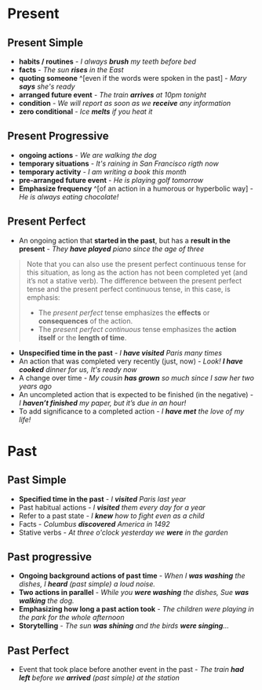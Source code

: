 
# Present 

## Present Simple 

- **habits / routines** - *I always **brush** my teeth before bed*
- **facts** - *The sun **rises** in the East*
- **quoting someone** ^[even if the words were spoken in the past] - *Mary **says** she's ready*
- **arranged future event** - *The train **arrives** at 10pm tonight*
- **condition** - *We will report as soon as we **receive** any information*
- **zero conditional** - *Ice **melts** if you heat it*

## Present Progressive

- **ongoing actions** - *We are walking the dog*
- **temporary situations** - *It's raining in San Francisco rigth now*
- **temporary activity** - *I am writing a book this month*
- **pre-arranged future event** - *He is playing golf tomorrow* 
- **Emphasize frequency** ^[of an action in a humorous or hyperbolic way] - *He is always eating chocolate!*

## Present Perfect 
- An ongoing action that **started in the past**, but has a **result in the present** - *They **have played** piano since the age of three*
  
>Note that you can also use the present perfect continuous tense for this situation, as long as the action has not been completed yet (and it’s not a stative verb). The difference between the present perfect tense and the present perfect continuous tense, in this case, is emphasis: 
>- The *present perfect* tense emphasizes the **effects** or **consequences** of the action. 
>- The *present perfect continuous* tense emphasizes the **action itself** or the **length of time**.
  
- **Unspecified time in the past** - *I **have visited** Paris many times*
- An action that was completed very recently (just, now) - *Look! **I have cooked** dinner for us, It's ready now*
- A change over time - *My cousin **has grown** so much since I saw her two years ago*
- An uncompleted action that is expected to be finished (in the negative) - *I **haven’t finished** my paper, but it’s due in an hour!*
- To add significance to a completed action - *I **have met** the love of my life!*

# Past

## Past Simple 

- **Specified time in the past** - *I **visited** Paris last year*
- Past habitual actions - *I **visited** them every day for a year*
- Refer to a past state - *I **knew** how to fight even as a child*
- Facts - *Columbus **discovered** America in 1492*
- Stative verbs - *At three o'clock yesterday we **were** in the garden*

## Past progressive

- **Ongoing background actions of past time** - *When I **was washing** the dishes, I **heard** (past simple) a loud noise.*
- **Two actions in parallel** - *While you **were washing** the dishes, Sue **was walking** the dog.*
- **Emphasizing how long a past action took** - *The children were playing in the park for the whole afternoon*
- **Storytelling** - *The sun **was shining** and the birds **were singing**...*

## Past Perfect

- Event that took place before another event in the past - *The train **had left** before we **arrived** (past simple) at the station*
